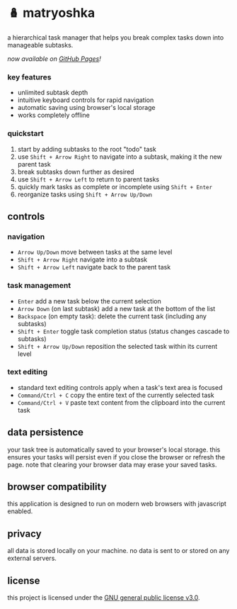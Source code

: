 # 🪆 matryoshka

a hierarchical task manager that helps you break complex tasks down into manageable subtasks.

<i>now available on <a href="https://hunterirving.github.io/matryoshka/">GitHub Pages</a>!</i>

### key features
- unlimited subtask depth
- intuitive keyboard controls for rapid navigation
- automatic saving using browser's local storage
- works completely offline

### quickstart
1. start by adding subtasks to the root "todo" task
2. use `Shift + Arrow Right` to navigate into a subtask, making it the new parent task
3. break subtasks down further as desired
4. use `Shift + Arrow Left` to return to parent tasks
5. quickly mark tasks as complete or incomplete using `Shift + Enter`
6. reorganize tasks using `Shift + Arrow Up/Down`


## controls

### navigation
- `Arrow Up/Down` move between tasks at the same level
- `Shift + Arrow Right` navigate into a subtask
- `Shift + Arrow Left` navigate back to the parent task

### task management
- `Enter` add a new task below the current selection
- `Arrow Down` (on last subtask) add a new task at the bottom of the list
- `Backspace` (on empty task): delete the current task (including any subtasks)
- `Shift + Enter` toggle task completion status (status changes cascade to subtasks)
- `Shift + Arrow Up/Down` reposition the selected task within its current level

### text editing
- standard text editing controls apply when a task's text area is focused
- `Command/Ctrl + C`  copy the entire text of the currently selected task
- `Command/Ctrl + V` paste text content from the clipboard into the current task

## data persistence
your task tree is automatically saved to your browser's local storage. this ensures your tasks will persist even if you close the browser or refresh the page. note that clearing your browser data may erase your saved tasks.

## browser compatibility
this application is designed to run on modern web browsers with javascript enabled.

## privacy
all data is stored locally on your machine. no data is sent to or stored on any external servers.

## license
this project is licensed under the <a href="https://github.com/hunterirving/matryoshka/blob/main/LICENSE">GNU general public license v3.0</a>.